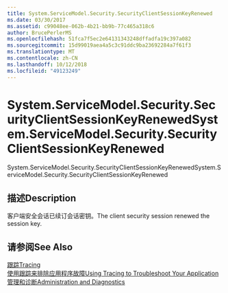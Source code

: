 ```yaml
---
title: System.ServiceModel.Security.SecurityClientSessionKeyRenewed
ms.date: 03/30/2017
ms.assetid: c99048ee-062b-4b21-bb9b-77c465a318c6
author: BrucePerlerMS
ms.openlocfilehash: 51fca7f5ec2e64131343248dffadfa19c397a082
ms.sourcegitcommit: 15d99019aea4a5c3c91ddc9ba23692284a7f61f3
ms.translationtype: MT
ms.contentlocale: zh-CN
ms.lasthandoff: 10/12/2018
ms.locfileid: "49123249"
---
```

# <a name="systemservicemodelsecuritysecurityclientsessionkeyrenewed"></a><span data-ttu-id="5aa34-102">System.ServiceModel.Security.SecurityClientSessionKeyRenewed</span><span class="sxs-lookup"><span data-stu-id="5aa34-102">System.ServiceModel.Security.SecurityClientSessionKeyRenewed</span></span>
<span data-ttu-id="5aa34-103">System.ServiceModel.Security.SecurityClientSessionKeyRenewed</span><span class="sxs-lookup"><span data-stu-id="5aa34-103">System.ServiceModel.Security.SecurityClientSessionKeyRenewed</span></span>  
  
## <a name="description"></a><span data-ttu-id="5aa34-104">描述</span><span class="sxs-lookup"><span data-stu-id="5aa34-104">Description</span></span>  
 <span data-ttu-id="5aa34-105">客户端安全会话已续订会话密钥。</span><span class="sxs-lookup"><span data-stu-id="5aa34-105">The client security session renewed the session key.</span></span>  
  
## <a name="see-also"></a><span data-ttu-id="5aa34-106">请参阅</span><span class="sxs-lookup"><span data-stu-id="5aa34-106">See Also</span></span>  
 [<span data-ttu-id="5aa34-107">跟踪</span><span class="sxs-lookup"><span data-stu-id="5aa34-107">Tracing</span></span>](../../../../../docs/framework/wcf/diagnostics/tracing/index.md)  
 [<span data-ttu-id="5aa34-108">使用跟踪来排除应用程序故障</span><span class="sxs-lookup"><span data-stu-id="5aa34-108">Using Tracing to Troubleshoot Your Application</span></span>](../../../../../docs/framework/wcf/diagnostics/tracing/using-tracing-to-troubleshoot-your-application.md)  
 [<span data-ttu-id="5aa34-109">管理和诊断</span><span class="sxs-lookup"><span data-stu-id="5aa34-109">Administration and Diagnostics</span></span>](../../../../../docs/framework/wcf/diagnostics/index.md)
